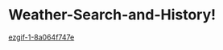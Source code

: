 # Weather-Search-and-History!
[ezgif-1-8a064f747e](https://user-images.githubusercontent.com/90368993/155256941-339e1604-14b5-458d-ab46-cc1fa32785bc.gif)

